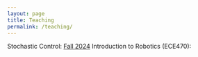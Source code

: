 ```yaml
---
layout: page
title: Teaching
permalink: /teaching/
---
```


Stochastic Control: [Fall 2024](/stochasticcontrolFA24)
Introduction to Robotics (ECE470):
